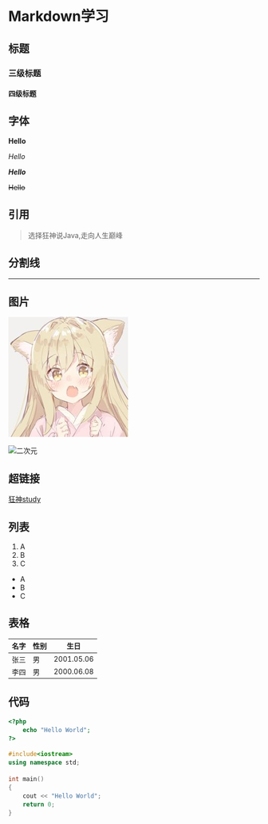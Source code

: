 # Markdown学习

## 标题

### 三级标题

#### 四级标题



## 字体

**Hello**

*Hello*

***Hello***

~~Hello~~



## 引用

> 选择狂神说Java,走向人生巅峰



## 分割线

---



## 图片

![猫](picture/miao.jpeg)

![二次元](https://up.enterdesk.com/edpic/cf/24/88/cf24881ee0249528e8ea69a25e8bd9dc.jpg)



## 超链接

[狂神study](https://kuangstudy.com)



## 列表

1. A
2. B
3. C



* A
* B
* C



## 表格

| 名字 | 性别 | 生日       |
| ---- | ---- | ---------- |
| 张三 | 男   | 2001.05.06 |
| 李四 | 男   | 2000.06.08 |



## 代码

```php
<?php
    echo "Hello World";
?>
```

```c++
#include<iostream>
using namespace std;

int main()
{
    cout << "Hello World";
    return 0;
}
```

